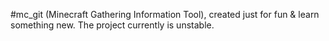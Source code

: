 #mc_git
(Minecraft Gathering Information Tool), created just for fun & learn something new. The project currently is unstable.
